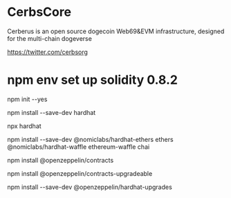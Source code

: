 # CerbsCore

Cerberus is an open source dogecoin Web69&EVM infrastructure, designed for the multi-chain dogeverse

<https://twitter.com/cerbsorg>


# npm env set up solidity 0.8.2
npm init --yes

npm install --save-dev hardhat

npx hardhat

npm install --save-dev @nomiclabs/hardhat-ethers ethers @nomiclabs/hardhat-waffle ethereum-waffle chai

npm install @openzeppelin/contracts

npm install @openzeppelin/contracts-upgradeable

npm install --save-dev @openzeppelin/hardhat-upgrades
